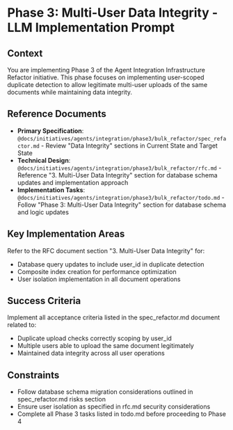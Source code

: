 # Phase 3: Multi-User Data Integrity - LLM Implementation Prompt

## Context
You are implementing Phase 3 of the Agent Integration Infrastructure Refactor initiative. This phase focuses on implementing user-scoped duplicate detection to allow legitimate multi-user uploads of the same documents while maintaining data integrity.

## Reference Documents
- **Primary Specification**: `@docs/initiatives/agents/integration/phase3/bulk_refactor/spec_refactor.md` - Review "Data Integrity" sections in Current State and Target State
- **Technical Design**: `@docs/initiatives/agents/integration/phase3/bulk_refactor/rfc.md` - Reference "3. Multi-User Data Integrity" section for database schema updates and implementation approach
- **Implementation Tasks**: `@docs/initiatives/agents/integration/phase3/bulk_refactor/todo.md` - Follow "Phase 3: Multi-User Data Integrity" section for database schema and logic updates

## Key Implementation Areas
Refer to the RFC document section "3. Multi-User Data Integrity" for:
- Database query updates to include user_id in duplicate detection
- Composite index creation for performance optimization
- User isolation implementation in all document operations

## Success Criteria
Implement all acceptance criteria listed in the spec_refactor.md document related to:
- Duplicate upload checks correctly scoping by user_id
- Multiple users able to upload the same document legitimately
- Maintained data integrity across all user operations

## Constraints
- Follow database schema migration considerations outlined in spec_refactor.md risks section
- Ensure user isolation as specified in rfc.md security considerations
- Complete all Phase 3 tasks listed in todo.md before proceeding to Phase 4